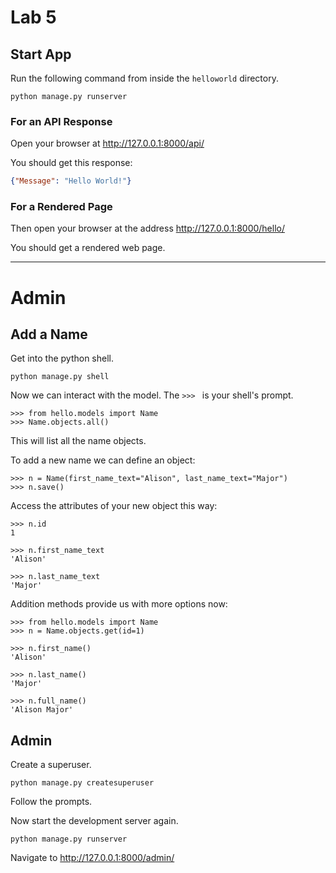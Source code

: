 # Lab 5

## Start App

Run the following command from inside the `helloworld` directory.

```shell
python manage.py runserver
```

### For an API Response

Open your browser at http://127.0.0.1:8000/api/

You should get this response:

```json
{"Message": "Hello World!"}
```

### For a Rendered Page

Then open your browser at the address http://127.0.0.1:8000/hello/

You should get a rendered web page.

---

# Admin

## Add a Name

Get into the python shell.

```shell
python manage.py shell
```

Now we can interact with the model. The `>>> ` is your shell's prompt.

```shell
>>> from hello.models import Name
>>> Name.objects.all()
```

This will list all the name objects.

To add a new name we can define an object:

```shell
>>> n = Name(first_name_text="Alison", last_name_text="Major")
>>> n.save()
```

Access the attributes of your new object this way:

```shell
>>> n.id
1

>>> n.first_name_text
'Alison'

>>> n.last_name_text
'Major'
```

Addition methods provide us with more options now:

```shell
>>> from hello.models import Name
>>> n = Name.objects.get(id=1)

>>> n.first_name()
'Alison'

>>> n.last_name()
'Major'

>>> n.full_name()
'Alison Major'
```

## Admin

Create a superuser.

```shell
python manage.py createsuperuser
```

Follow the prompts.

Now start the development server again.

```shell
python manage.py runserver
```

Navigate to http://127.0.0.1:8000/admin/
